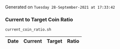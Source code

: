 Generated on `Tuesday 28-September-2021 at 17:33:42`

### Current to Target Coin Ratio
`current_coin_ratio.sh`

Date|Current|Target|Ratio
---|---|---|---
